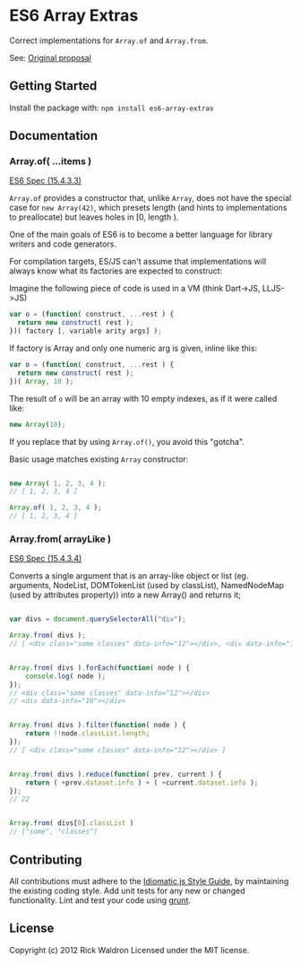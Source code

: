 # ES6 Array Extras

Correct implementations for `Array.of` and `Array.from`.

See: [Original proposal](https://gist.github.com/1074126)

## Getting Started
Install the package with: `npm install es6-array-extras`

## Documentation

### Array.of( ...items )

[ES6 Spec (15.4.3.3)](http://people.mozilla.org/~jorendorff/es6-draft.html#sec-15.4.3.3)

`Array.of` provides a constructor that, unlike `Array`, does not have the special case for `new Array(42)`, which presets length (and hints to implementations to preallocate) but leaves holes in [0, length ).

One of the main goals of ES6 is to become a better language for library writers and code generators.

For compilation targets, ES/JS can't assume that implementations will always know what its factories are expected to construct:

Imagine the following piece of code is used in a VM (think Dart->JS, LLJS->JS)

```js
var o = (function( construct, ...rest ) {
  return new construct( rest );
})( factory [, variable arity args] );
```

If factory is Array and only one numeric arg is given, inline like this:

```js
var o = (function( construct, ...rest ) {
  return new construct( rest );
})( Array, 10 );
```

The result of `o` will be an array with 10 empty indexes, as if it were called like:

```js
new Array(10);
```

If you replace that by using `Array.of()`, you avoid this "gotcha".


Basic usage matches existing `Array` constructor:

```js

new Array( 1, 2, 3, 4 );
// [ 1, 2, 3, 4 ]

Array.of( 1, 2, 3, 4 );
// [ 1, 2, 3, 4 ]

```




### Array.from( arrayLike )

[ES6 Spec (15.4.3.4)](http://people.mozilla.org/~jorendorff/es6-draft.html#sec-15.4.3.4)

Converts a single argument that is an array-like object or list (eg. arguments, NodeList, DOMTokenList (used by classList), NamedNodeMap (used by attributes property)) into a new Array() and returns it;

``` javascript

var divs = document.querySelectorAll("div");

Array.from( divs );
// [ <div class=​"some classes" data-info=​"12">​</div>​, <div data-info=​"10">​</div>​ ]


Array.from( divs ).forEach(function( node ) {
    console.log( node );
});
// <div class=​"some classes" data-info=​"12">​</div>​
// <div data-info=​"10">​</div>​


Array.from( divs ).filter(function( node ) {
    return !!node.classList.length;
});
// [ <div class="some classes" data-info="12"></div> ]


Array.from( divs ).reduce(function( prev, current ) {
    return ( +prev.dataset.info ) + ( +current.dataset.info );
});
// 22


Array.from( divs[0].classList )
// ["some", "classes"]

```



## Contributing
All contributions must adhere to the [Idiomatic.js Style Guide](https://github.com/rwldrn/idiomatic.js),
by maintaining the existing coding style. Add unit tests for any new or changed functionality. Lint and test your code using [grunt](https://github.com/cowboy/grunt).

## License
Copyright (c) 2012 Rick Waldron
Licensed under the MIT license.
